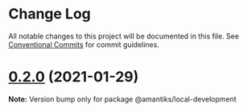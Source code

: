 # Change Log

All notable changes to this project will be documented in this file.
See [Conventional Commits](https://conventionalcommits.org) for commit guidelines.

# [0.2.0](https://github.com/amerrit2/node-amantiks/compare/v0.1.0...v0.2.0) (2021-01-29)

**Note:** Version bump only for package @amantiks/local-development
